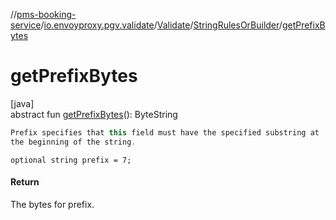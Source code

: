 //[pms-booking-service](../../../../index.md)/[io.envoyproxy.pgv.validate](../../index.md)/[Validate](../index.md)/[StringRulesOrBuilder](index.md)/[getPrefixBytes](get-prefix-bytes.md)

# getPrefixBytes

[java]\
abstract fun [getPrefixBytes](get-prefix-bytes.md)(): ByteString

```kotlin
Prefix specifies that this field must have the specified substring at
the beginning of the string.

```
`optional string prefix = 7;`

#### Return

The bytes for prefix.